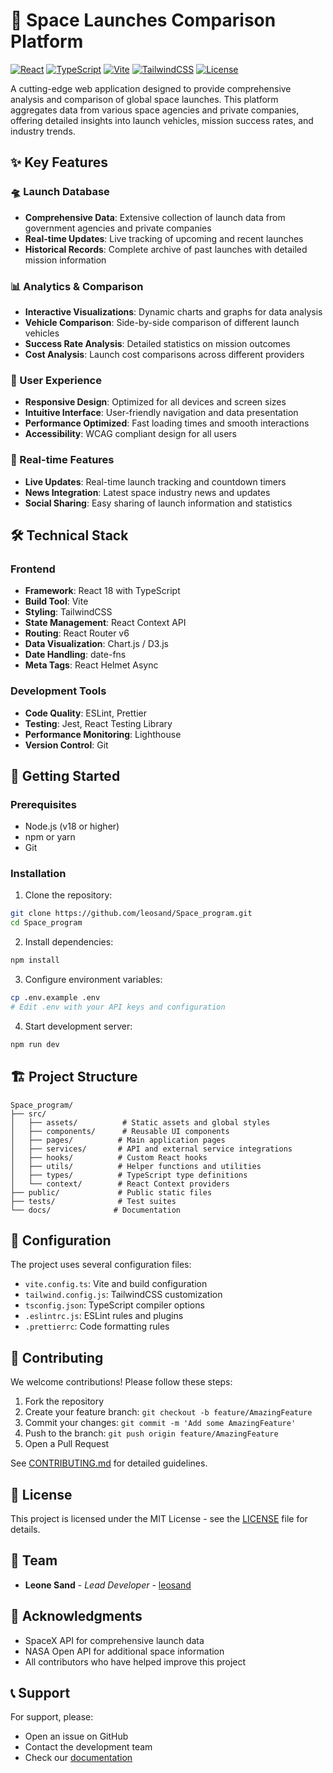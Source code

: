# 🚀 Space Launches Comparison Platform

[![React](https://img.shields.io/badge/React-18.x-blue)](https://reactjs.org/)
[![TypeScript](https://img.shields.io/badge/TypeScript-5.x-blue)](https://www.typescriptlang.org/)
[![Vite](https://img.shields.io/badge/Vite-5.x-yellow)](https://vitejs.dev/)
[![TailwindCSS](https://img.shields.io/badge/TailwindCSS-3.x-blue)](https://tailwindcss.com/)
[![License](https://img.shields.io/badge/License-MIT-green.svg)](LICENSE)

A cutting-edge web application designed to provide comprehensive analysis and comparison of global space launches. This platform aggregates data from various space agencies and private companies, offering detailed insights into launch vehicles, mission success rates, and industry trends.

## ✨ Key Features

### 🛸 Launch Database
- **Comprehensive Data**: Extensive collection of launch data from government agencies and private companies
- **Real-time Updates**: Live tracking of upcoming and recent launches
- **Historical Records**: Complete archive of past launches with detailed mission information

### 📊 Analytics & Comparison
- **Interactive Visualizations**: Dynamic charts and graphs for data analysis
- **Vehicle Comparison**: Side-by-side comparison of different launch vehicles
- **Success Rate Analysis**: Detailed statistics on mission outcomes
- **Cost Analysis**: Launch cost comparisons across different providers

### 📱 User Experience
- **Responsive Design**: Optimized for all devices and screen sizes
- **Intuitive Interface**: User-friendly navigation and data presentation
- **Performance Optimized**: Fast loading times and smooth interactions
- **Accessibility**: WCAG compliant design for all users

### 🔄 Real-time Features
- **Live Updates**: Real-time launch tracking and countdown timers
- **News Integration**: Latest space industry news and updates
- **Social Sharing**: Easy sharing of launch information and statistics

## 🛠️ Technical Stack

### Frontend
- **Framework**: React 18 with TypeScript
- **Build Tool**: Vite
- **Styling**: TailwindCSS
- **State Management**: React Context API
- **Routing**: React Router v6
- **Data Visualization**: Chart.js / D3.js
- **Date Handling**: date-fns
- **Meta Tags**: React Helmet Async

### Development Tools
- **Code Quality**: ESLint, Prettier
- **Testing**: Jest, React Testing Library
- **Performance Monitoring**: Lighthouse
- **Version Control**: Git

## 🚀 Getting Started

### Prerequisites
- Node.js (v18 or higher)
- npm or yarn
- Git

### Installation

1. Clone the repository:
```bash
git clone https://github.com/leosand/Space_program.git
cd Space_program
```

2. Install dependencies:
```bash
npm install
```

3. Configure environment variables:
```bash
cp .env.example .env
# Edit .env with your API keys and configuration
```

4. Start development server:
```bash
npm run dev
```

## 🏗️ Project Structure

```
Space_program/
├── src/
│   ├── assets/          # Static assets and global styles
│   ├── components/      # Reusable UI components
│   ├── pages/          # Main application pages
│   ├── services/       # API and external service integrations
│   ├── hooks/          # Custom React hooks
│   ├── utils/          # Helper functions and utilities
│   ├── types/          # TypeScript type definitions
│   └── context/        # React Context providers
├── public/             # Public static files
├── tests/              # Test suites
└── docs/              # Documentation
```

## 🔧 Configuration

The project uses several configuration files:
- `vite.config.ts`: Vite and build configuration
- `tailwind.config.js`: TailwindCSS customization
- `tsconfig.json`: TypeScript compiler options
- `.eslintrc.js`: ESLint rules and plugins
- `.prettierrc`: Code formatting rules

## 🤝 Contributing

We welcome contributions! Please follow these steps:

1. Fork the repository
2. Create your feature branch: `git checkout -b feature/AmazingFeature`
3. Commit your changes: `git commit -m 'Add some AmazingFeature'`
4. Push to the branch: `git push origin feature/AmazingFeature`
5. Open a Pull Request

See [CONTRIBUTING.md](CONTRIBUTING.md) for detailed guidelines.

## 📝 License

This project is licensed under the MIT License - see the [LICENSE](LICENSE) file for details.

## 👥 Team

- **Leone Sand** - *Lead Developer* - [leosand](https://github.com/leosand)

## 🙏 Acknowledgments

- SpaceX API for comprehensive launch data
- NASA Open API for additional space information
- All contributors who have helped improve this project

## 📞 Support

For support, please:
- Open an issue on GitHub
- Contact the development team
- Check our [documentation](docs/) 